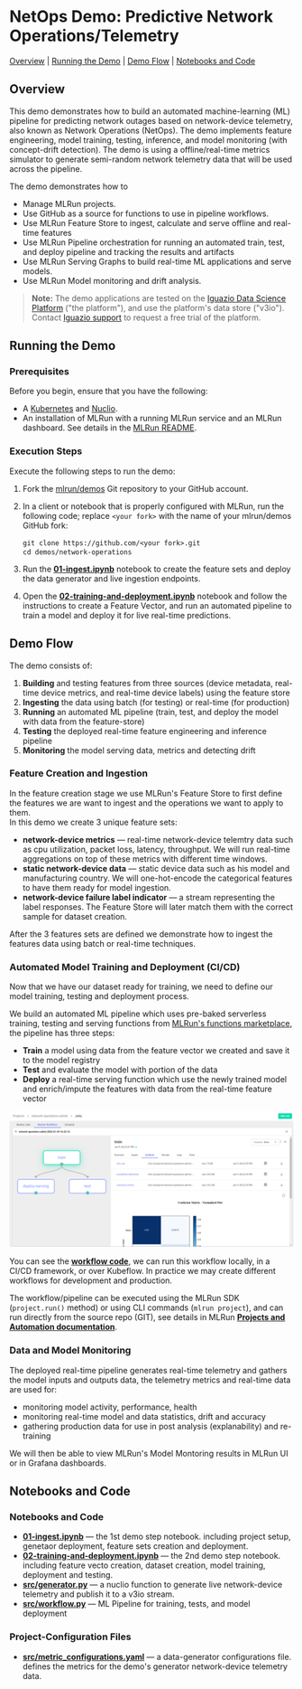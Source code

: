 # NetOps Demo: Predictive Network Operations/Telemetry

[Overview](#overview)&nbsp;| [Running the Demo](#demo-run)&nbsp;| [Demo Flow](#demo-flow)&nbsp;|  [Notebooks and Code](#notebooks-and-code)

## Overview

This demo demonstrates how to build an automated machine-learning (ML) pipeline for predicting network outages based on network-device telemetry, also known as Network Operations (NetOps).
The demo implements feature engineering, model training, testing, inference, and model monitoring (with concept-drift detection).
The demo is using a offline/real-time metrics simulator to generate semi-random network telemetry data that will be used across the pipeline.

The demo demonstrates how to

- Manage MLRun projects.
- Use GitHub as a source for functions to use in pipeline workflows.
- Use MLRun Feature Store to ingest, calculate and serve offline and real-time features
- Use MLRun Pipeline orchestration for running an automated train, test, and deploy pipeline and tracking the results and artifacts
- Use MLRun Serving Graphs to build real-time ML applications and serve models.
- Use MLRun Model monitoring and drift analysis.

> **Note:** The demo applications are tested on the [Iguazio Data Science Platform](https://www.iguazio.com) ("the platform"), and use the platform's data store ("v3io").
> Contact [Iguazio support](mailto:support@iguazio.com) to request a free trial of the platform.

<a id="demo-run"></a>
## Running the Demo

<a id="demo-run-prerequisites"></a>
### Prerequisites

Before you begin, ensure that you have the following:

- A [Kubernetes](https://kubernetes.io/) and [Nuclio](https://nuclio.io/).
- An installation of MLRun with a running MLRun service and an MLRun dashboard.
    See details in the [MLRun README](https://github.com/mlrun/mlrun).

<a id="demo-execution-steps"></a>
### Execution Steps

Execute the following steps to run the demo:

1. Fork the [mlrun/demos](https://github.com/mlrun/demos) Git repository to your GitHub account.

2. In a client or notebook that is properly configured with MLRun, run the following code; replace `<your fork>` with the name of your mlrun/demos GitHub fork:
    ```
    git clone https://github.com/<your fork>.git
    cd demos/network-operations
    ```

3. Run the [**01-ingest.ipynb**](01-ingest.ipynb) notebook to create the feature sets and deploy the data generator and live ingestion endpoints.

4. Open the [**02-training-and-deployment.ipynb**](02-training-and-deployment.ipynb) notebook and follow the instructions to create a Feature Vector, and run an automated pipeline to train a model and deploy it for live real-time predictions.

<a id="demo-flow"></a>
## Demo Flow

The demo consists of:
1. **Building** and testing features from three sources (device metadata, real-time device metrics, and real-time device labels) using the feature store
2. **Ingesting** the data using batch (for testing) or real-time (for production)
3. **Running** an automated ML pipeline (train, test, and deploy the model with data from the feature-store)
4. **Testing** the deployed real-time feature engineering and inference pipeline
5. **Monitoring** the model serving data, metrics and detecting drift

<a id="feature-creation"></a>
### Feature Creation and Ingestion

In the feature creation stage we use MLRun's Feature Store to first define the features we are want to ingest and the operations we want to apply to them.  
In this demo we create 3 unique feature sets:
- **network-device metrics** &mdash; real-time network-device telemtry data such as cpu utilization, packet loss, latency, throughput. We will run real-time aggregations on top of these metrics with different time windows.
- **static network-device data** &mdash; static device data such as his model and manufacturing country. We will one-hot-encode the categorical features to have them ready for model ingestion.
- **network-device failure label indicator** &mdash; a stream representing the label responses. The Feature Store will later match them with the correct sample for dataset creation.

After the 3 features sets are defined we demonstrate how to ingest the features data using batch or real-time techniques.

<a id="model-training"></a>
### Automated Model Training and Deployment (CI/CD)

Now that we have our dataset ready for training, we need to define our model training, testing and deployment process.

We build an automated ML pipeline which uses pre-baked serverless training, testing and serving functions from [MLRun's functions marketplace](https://www.mlrun.org/marketplace/), the pipeline has three steps:
* **Train** a model using data from the feature vector we created and save it to the model registry
* **Test** and evaluate the model with portion of the data
* **Deploy** a real-time serving function which use the newly trained model and enrich/impute the features with data from the real-time feature vector 

![](images/pipeline.png)

You can see the [**workflow code**](./src/workflow.py), we can run this workflow locally, in a CI/CD framework, or over Kubeflow. 
In practice we may create different workflows for development and production.

The workflow/pipeline can be executed using the MLRun SDK (`project.run()` method) or using CLI commands (`mlrun project`), 
and can run directly from the source repo (GIT), see details in MLRun [**Projects and Automation documentation**](https://docs.mlrun.org/en/latest/projects/overview.html).

<a id="model-Deployment-and-monitoring"></a>
### Data and Model Monitoring

The deployed real-time pipeline generates real-time telemetry and gathers the model inputs and outputs data, the telemetry 
metrics and real-time data are used for:
* monitoring model activity, performance, health 
* monitoring real-time model and data statistics, drift and accuracy
* gathering production data for use in post analysis (explanability) and re-training 

We will then be able to view MLRun's Model Montoring results in MLRun UI or in Grafana dashboards.


<a id="notebooks-and-code"></a>
## Notebooks and Code

<a id="notebooks"></a>
### Notebooks and Code

- [**01-ingest.ipynb**](01-ingest.ipynb) &mdash; the 1st demo step notebook. including project setup, genetaor deployment, feature sets creation and deployment.
- [**02-training-and-deployment.ipynb**](02-training-and-deployment.ipynb) &mdash; the 2nd demo step notebook. including feature vecto creation, dataset creation, model training, deployment and testing.
- [**src/generator.py**](src/generator.py) &mdash; a nuclio function to generate live network-device telemetry and publish it to a v3io stream.
- [**src/workflow.py**](src/workflow.py) &mdash; ML Pipeline for training, tests, and model deployment

<a id="project-cfg-files"></a>
### Project-Configuration Files

- [**src/metric_configurations.yaml**](src/metric_configurations.yaml) &mdash; a data-generator configurations file. defines the metrics for the demo's generator network-device telemetry data.

